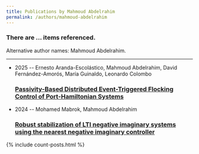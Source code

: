 ```yaml
---
title: Publications by Mahmoud Abdelrahim
permalink: /authors/mahmoud-abdelrahim
---
```


<h3 id="number-posts">There are ... items referenced.</h3>
<p id='info-authors'>Alternative author names: Mahmoud Abdelrahim.</p>
<hr />
<ul class="post-list">
<li><span class='post-meta'>2025 -- Ernesto Aranda-Escolástico, Mahmoud Abdelrahim, David Fernández-Amorós, María Guinaldo, Leonardo Colombo</span><h3><a class='post-link' href="{{ site.baseurl }}/passivity-based-distributed-event-triggered-flocking-control-of-port-hamiltonian-systems">Passivity-Based Distributed Event-Triggered Flocking Control of Port-Hamiltonian Systems</a></h3></li>
<li><span class='post-meta'>2024 -- Mohamed Mabrok, Mahmoud Abdelrahim</span><h3><a class='post-link' href="{{ site.baseurl }}/robust-stabilization-of-lti-negative-imaginary-systems-using-the-nearest-negative-imaginary-controller">Robust stabilization of LTI negative imaginary systems using the nearest negative imaginary controller</a></h3></li>

</ul>
{% include count-posts.html %}
